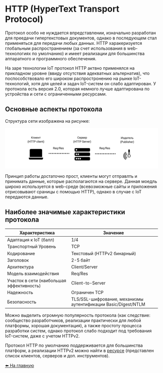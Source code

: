 # HTTP (HyperText Transport Protocol)

Протокол особо не нуждается впредставлении, изначально разработан для преедачи гипертекстовых документов, однако в последующем стал применяться для передачи любых данных. HTTP харакеризуется глобальным распространением (за счет использования в web-технологиях по умолчанию) и имеет реализации для большинства аппаратного и программного обеспечения.

На заре технологии IoT протокол HTTP актвно применялся на прикладном уровне (ввиду отсутствия адекватных альтернатив), что поспособствовало его широком распростронению на рынке IoT-технологий, хотя для целей и задач IoT-систем он слабо адаптирован. У протокола есть версия 2.0, которая немного лучше адаптирована по устройства и сети с ограниченными ресурсами.

## Основные аспекты протокола

Структура сети изображена на рисунке:

![HTTP System Structure](../media/http/sys-structure.png)

Принцип работы достаточно прост, клиенты могут отправлть и принимать данные, которые располагаются на сервере. Данная моедль широко используется в web-среде (всевозможные сайты и приложения отрисовывают сраницы с помощью HTTP), однако в случае c IoT передаются данные.

## Наиболее значимые характеристики протокола

|   Характеристика  |   Значение    |
|----               |----
|   Адаптация к IoT (балл)    |   1/4 |
|   Транспортный Уровень    |   TCP |
|   Кодирование    |    Текстовый (HTTPv2 бинарный)    |
|   Заголовок    |    2-5 байт    |
|   Архитектура    |    Client/Server    |
|   Модель взаимодействия    |    Req/Res    |
|   Участок в сети (наибольшая эффективность)    |    Client-to-Server    |
|   Надежность    |    Ограничен TCP  |
|   Безопасность    |    TLS/SSL-шифрование, механизмы аутентификации Basic/Digest/NTLM   |

Можно выделить огромную популярность протокола (как следствие: сообщество разработчиков, реализации практически для любой платформы, хорошая документация), а также простоту процесса разработки систем, однако протокол слабо подходит под требования IoT-систем, даже с учетом HTTPv2.

Протокол HTTP по умолчанию поддерживается для большинства платформ, а реализации HTTPv2 можно найти в [ресурсе](https://github.com/httpwg/http2-spec/wiki/Implementations) (представлен список клиентов, серверов и доп. инструментов).

[:arrow_left: На главную](/README.md)